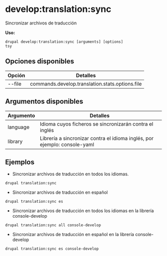 # develop:translation:sync
Sincronizar archivos de traducción

**Uso:**
```
drupal develop:translation:sync [arguments] [options]
tsy
```

## Opciones disponibles
Opción | Detalles
-------|-------------
--file | commands.develop.translation.stats.options.file

## Argumentos disponibles
Argumento | Detalles
---------|-------------
language | Idioma cuyos ficheros se sincronizarán contra el inglés
library | Librería a sincronizar contra el idioma inglés, por ejemplo: console-yaml

## Ejemplos
* Sincronizar archivos de traducción en todos los idiomas.
```
drupal translation:sync
```
* Sincronizar archivos de traducción en español
```
drupal translation:sync es
```
* Sincronizar archivos de traducción en todos los idiomas en la librería console-develop
```
drupal translation:sync all console-develop
```
* Sincronizar archivos de traducción en español en la librería console-develop
```
drupal translation:sync es console-develop
```
